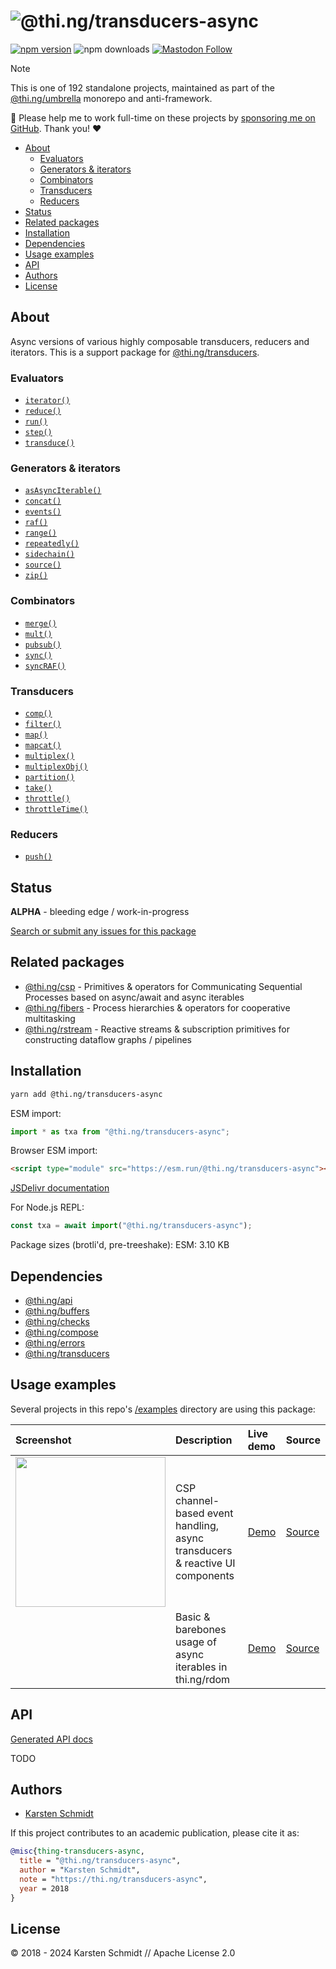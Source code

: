 <!-- This file is generated - DO NOT EDIT! -->
<!-- Please see: https://github.com/thi-ng/umbrella/blob/develop/CONTRIBUTING.md#changes-to-readme-files -->
# ![@thi.ng/transducers-async](https://media.thi.ng/umbrella/banners-20230807/thing-transducers-async.svg?79bab852)

[![npm version](https://img.shields.io/npm/v/@thi.ng/transducers-async.svg)](https://www.npmjs.com/package/@thi.ng/transducers-async)
![npm downloads](https://img.shields.io/npm/dm/@thi.ng/transducers-async.svg)
[![Mastodon Follow](https://img.shields.io/mastodon/follow/109331703950160316?domain=https%3A%2F%2Fmastodon.thi.ng&style=social)](https://mastodon.thi.ng/@toxi)

> [!NOTE]
> This is one of 192 standalone projects, maintained as part
> of the [@thi.ng/umbrella](https://github.com/thi-ng/umbrella/) monorepo
> and anti-framework.
>
> 🚀 Please help me to work full-time on these projects by [sponsoring me on
> GitHub](https://github.com/sponsors/postspectacular). Thank you! ❤️

- [About](#about)
  - [Evaluators](#evaluators)
  - [Generators & iterators](#generators--iterators)
  - [Combinators](#combinators)
  - [Transducers](#transducers)
  - [Reducers](#reducers)
- [Status](#status)
- [Related packages](#related-packages)
- [Installation](#installation)
- [Dependencies](#dependencies)
- [Usage examples](#usage-examples)
- [API](#api)
- [Authors](#authors)
- [License](#license)

## About

Async versions of various highly composable transducers, reducers and iterators. This is a support package for [@thi.ng/transducers](https://github.com/thi-ng/umbrella/tree/develop/packages/transducers).

### Evaluators

- [`iterator()`](https://docs.thi.ng/umbrella/transducers-async/functions/iterator.html)
- [`reduce()`](https://docs.thi.ng/umbrella/transducers-async/functions/reduce.html)
- [`run()`](https://docs.thi.ng/umbrella/transducers-async/functions/run.html)
- [`step()`](https://docs.thi.ng/umbrella/transducers-async/functions/step.html)
- [`transduce()`](https://docs.thi.ng/umbrella/transducers-async/functions/transduce.html)

### Generators & iterators

- [`asAsyncIterable()`](https://docs.thi.ng/umbrella/transducers-async/functions/asAsyncIterable.html)
- [`concat()`](https://docs.thi.ng/umbrella/transducers-async/functions/concat.html)
- [`events()`](https://docs.thi.ng/umbrella/transducers-async/functions/events.html)
- [`raf()`](https://docs.thi.ng/umbrella/transducers-async/functions/raf.html)
- [`range()`](https://docs.thi.ng/umbrella/transducers-async/functions/range.html)
- [`repeatedly()`](https://docs.thi.ng/umbrella/transducers-async/functions/repeatedly.html)
- [`sidechain()`](https://docs.thi.ng/umbrella/transducers-async/functions/sidechain.html)
- [`source()`](https://docs.thi.ng/umbrella/transducers-async/functions/source.html)
- [`zip()`](https://docs.thi.ng/umbrella/transducers-async/functions/zip.html)

### Combinators

- [`merge()`](https://docs.thi.ng/umbrella/transducers-async/functions/merge.html)
- [`mult()`](https://docs.thi.ng/umbrella/transducers-async/functions/mult.html)
- [`pubsub()`](https://docs.thi.ng/umbrella/transducers-async/functions/pubsub.html)
- [`sync()`](https://docs.thi.ng/umbrella/transducers-async/functions/sync.html)
- [`syncRAF()`](https://docs.thi.ng/umbrella/transducers-async/functions/syncRAF.html)

### Transducers

- [`comp()`](https://docs.thi.ng/umbrella/transducers-async/functions/comp.html)
- [`filter()`](https://docs.thi.ng/umbrella/transducers-async/functions/filter.html)
- [`map()`](https://docs.thi.ng/umbrella/transducers-async/functions/map.html)
- [`mapcat()`](https://docs.thi.ng/umbrella/transducers-async/functions/mapcat.html)
- [`multiplex()`](https://docs.thi.ng/umbrella/transducers-async/functions/multiplex.html)
- [`multiplexObj()`](https://docs.thi.ng/umbrella/transducers-async/functions/multiplexObj.html)
- [`partition()`](https://docs.thi.ng/umbrella/transducers-async/functions/partition.html)
- [`take()`](https://docs.thi.ng/umbrella/transducers-async/functions/take.html)
- [`throttle()`](https://docs.thi.ng/umbrella/transducers-async/functions/throttle.html)
- [`throttleTime()`](https://docs.thi.ng/umbrella/transducers-async/functions/throttleTime.html)

### Reducers

- [`push()`](https://docs.thi.ng/umbrella/transducers-async/functions/push.html)

## Status

**ALPHA** - bleeding edge / work-in-progress

[Search or submit any issues for this package](https://github.com/thi-ng/umbrella/issues?q=%5Btransducers-async%5D+in%3Atitle)

## Related packages

- [@thi.ng/csp](https://github.com/thi-ng/umbrella/tree/develop/packages/csp) - Primitives & operators for Communicating Sequential Processes based on async/await and async iterables
- [@thi.ng/fibers](https://github.com/thi-ng/umbrella/tree/develop/packages/fibers) - Process hierarchies & operators for cooperative multitasking
- [@thi.ng/rstream](https://github.com/thi-ng/umbrella/tree/develop/packages/rstream) - Reactive streams & subscription primitives for constructing dataflow graphs / pipelines

## Installation

```bash
yarn add @thi.ng/transducers-async
```

ESM import:

```ts
import * as txa from "@thi.ng/transducers-async";
```

Browser ESM import:

```html
<script type="module" src="https://esm.run/@thi.ng/transducers-async"></script>
```

[JSDelivr documentation](https://www.jsdelivr.com/)

For Node.js REPL:

```js
const txa = await import("@thi.ng/transducers-async");
```

Package sizes (brotli'd, pre-treeshake): ESM: 3.10 KB

## Dependencies

- [@thi.ng/api](https://github.com/thi-ng/umbrella/tree/develop/packages/api)
- [@thi.ng/buffers](https://github.com/thi-ng/umbrella/tree/develop/packages/buffers)
- [@thi.ng/checks](https://github.com/thi-ng/umbrella/tree/develop/packages/checks)
- [@thi.ng/compose](https://github.com/thi-ng/umbrella/tree/develop/packages/compose)
- [@thi.ng/errors](https://github.com/thi-ng/umbrella/tree/develop/packages/errors)
- [@thi.ng/transducers](https://github.com/thi-ng/umbrella/tree/develop/packages/transducers)

## Usage examples

Several projects in this repo's
[/examples](https://github.com/thi-ng/umbrella/tree/develop/examples)
directory are using this package:

| Screenshot                                                                                                     | Description                                                                  | Live demo                                        | Source                                                                        |
|:---------------------------------------------------------------------------------------------------------------|:-----------------------------------------------------------------------------|:-------------------------------------------------|:------------------------------------------------------------------------------|
| <img src="https://raw.githubusercontent.com/thi-ng/umbrella/develop/assets/examples/csp-bus.png" width="240"/> | CSP channel-based event handling, async transducers & reactive UI components | [Demo](https://demo.thi.ng/umbrella/csp-bus/)    | [Source](https://github.com/thi-ng/umbrella/tree/develop/examples/csp-bus)    |
|                                                                                                                | Basic & barebones usage of async iterables in thi.ng/rdom                    | [Demo](https://demo.thi.ng/umbrella/rdom-async/) | [Source](https://github.com/thi-ng/umbrella/tree/develop/examples/rdom-async) |

## API

[Generated API docs](https://docs.thi.ng/umbrella/transducers-async/)

TODO

## Authors

- [Karsten Schmidt](https://thi.ng)

If this project contributes to an academic publication, please cite it as:

```bibtex
@misc{thing-transducers-async,
  title = "@thi.ng/transducers-async",
  author = "Karsten Schmidt",
  note = "https://thi.ng/transducers-async",
  year = 2018
}
```

## License

&copy; 2018 - 2024 Karsten Schmidt // Apache License 2.0
